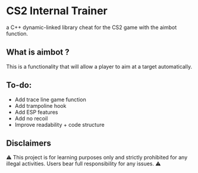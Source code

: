 # CS2 Internal Trainer
a C++ dynamic-linked library cheat for the CS2 game with the aimbot function.

 ## What is aimbot ?
This is a functionality that will allow a player to aim at a target automatically.

## To-do:
- Add trace line game function
- Add trampoline hook
- Add ESP features
- Add no recoil
- Improve readability + code structure

## Disclaimers
⚠️ This project is for learning purposes only and strictly prohibited for any illegal activities. Users bear full responsibility for any issues. ⚠️
